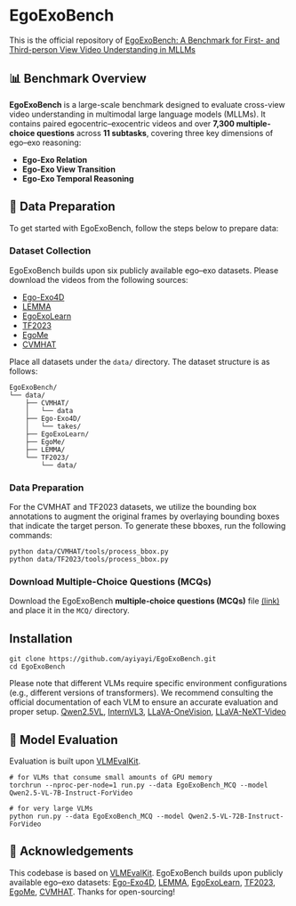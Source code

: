 # EgoExoBench

  
This is the official repository of [ EgoExoBench: A
Benchmark for First- and Third-person View Video
Understanding in MLLMs]()

## 📊 Benchmark Overview

**EgoExoBench** is a large-scale benchmark designed to evaluate cross-view video understanding in multimodal large language models (MLLMs). It contains paired egocentric–exocentric videos and over **7,300 multiple-choice questions** across **11 subtasks**, covering three key dimensions of ego–exo reasoning:

* **Ego-Exo Relation**
* **Ego-Exo View Transition**
* **Ego-Exo Temporal Reasoning**

## 📝 Data Preparation
To get started with EgoExoBench, follow the steps below to prepare data:
### Dataset Collection
EgoExoBench builds upon six publicly available ego–exo datasets. Please download the videos from the following sources:

* [Ego-Exo4D](https://ego-exo4d-data.org/)
* [LEMMA](https://sites.google.com/view/lemma-activity)
* [EgoExoLearn](https://huggingface.co/datasets/hyf015/EgoExoLearn)
* [TF2023](https://github.com/ziweizhao1993/PEN)
* [EgoMe](https://huggingface.co/datasets/HeqianQiu/EgoMe)
* [CVMHAT](https://github.com/RuizeHan/CVMHT)

Place all datasets under the `data/` directory. The dataset structure is as follows:
```
EgoExoBench/
└── data/
    ├── CVMHAT/
    │   └── data
    ├── Ego-Exo4D/
    │   └── takes/
    ├── EgoExoLearn/
    ├── EgoMe/
    ├── LEMMA/
    └── TF2023/
        └── data/
```
### Data Preparation
For the CVMHAT and TF2023 datasets, we utilize the bounding box annotations to augment the original frames by overlaying bounding boxes that indicate the target person. To generate these bboxes, run the following commands:
```shell
python data/CVMHAT/tools/process_bbox.py
python data/TF2023/tools/process_bbox.py
```
### Download Multiple-Choice Questions (MCQs)
Download the EgoExoBench **multiple-choice questions (MCQs)** file [(link)](https://www.kaggle.com/datasets/d481439076f14580fc0fd85fda68e0c832e85fd7600d93d7f90e624731bebdfc) and place it in the `MCQ/` directory.

## Installation
```shell
git clone https://github.com/ayiyayi/EgoExoBench.git
cd EgoExoBench
```

Please note that different VLMs require specific environment configurations (e.g., different versions of transformers). We recommend consulting the official documentation of each VLM to ensure an accurate evaluation and proper setup.
[Qwen2.5VL](https://github.com/QwenLM/Qwen2.5-VL), [InternVL3](https://github.com/OpenGVLab/InternVL), [LLaVA-OneVision](https://github.com/LLaVA-VL/LLaVA-NeXT), [LLaVA-NeXT-Video](https://github.com/LLaVA-VL/LLaVA-NeXT)

## 🚀 Model Evaluation
Evaluation is built upon [VLMEvalKit](https://github.com/open-compass/VLMEvalKit/tree/main/vlmeval/dataset/EgoExoBench).
```shell
# for VLMs that consume small amounts of GPU memory
torchrun --nproc-per-node=1 run.py --data EgoExoBench_MCQ --model Qwen2.5-VL-7B-Instruct-ForVideo

# for very large VLMs
python run.py --data EgoExoBench_MCQ --model Qwen2.5-VL-72B-Instruct-ForVideo
```

## 🙏 Acknowledgements
This codebase is based on [VLMEvalKit](https://github.com/open-compass/VLMEvalKit).
EgoExoBench builds upon publicly available ego–exo datasets: [Ego-Exo4D](https://ego-exo4d-data.org/), [LEMMA](https://sites.google.com/view/lemma-activity), [EgoExoLearn](https://huggingface.co/datasets/hyf015/EgoExoLearn), [TF2023](https://github.com/ziweizhao1993/PEN), [EgoMe](https://huggingface.co/datasets/HeqianQiu/EgoMe), [CVMHAT](https://github.com/RuizeHan/CVMHT).
Thanks for open-sourcing!
